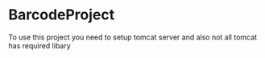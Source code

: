 # BarcodeProject
To use this project you need to setup tomcat server and also not all tomcat has required libary
